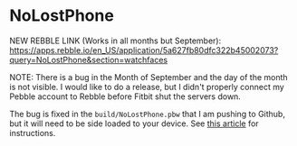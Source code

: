 # NoLostPhone
NEW REBBLE LINK (Works in all months but September):
https://apps.rebble.io/en_US/application/5a627fb80dfc322b45002073?query=NoLostPhone&section=watchfaces

NOTE: There is a bug in the Month of September and the day of the month is not visible. I would like to do a release, but I didn't properly connect my Pebble account to Rebble before Fitbit shut the servers down.

The bug is fixed in the `build/NoLostPhone.pbw` that I am pushing to Github, but it will need to be side loaded to your device. See [this article](https://www.guidingtech.com/sideload-apps-pebble-smartwatch/) for instructions. 
